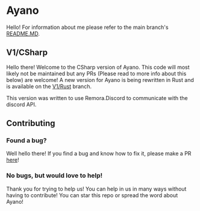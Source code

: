 # Ayano
Hello! For information about me please refer to the main branch's [README.MD](https://github.com/Ayano-Discord/Ayano/blob/main/README.md).

## V1/CSharp
Hello there! Welcome to the CSharp version of Ayano. This code will most likely not be maintained but any PRs (Please read to more info about this below) are welcome! A new version for Ayano is being rewritten in Rust and is available on the [V1/Rust](https://github.com/Ayano-Discord/Ayano/tree/V1/Rust) branch.

This version was written to use Remora.Discord to communicate with the discord API. 

## Contributing

### Found a bug?
Well hello there! If you find a bug and know how to fix it, please make a PR [here](https://github.com/Ayano-Discord/Ayano/pulls)!

### No bugs, but would love to help!
Thank you for trying to help us! You can help in us in many ways without having to contribute! You can star this repo or spread the word about Ayano!
